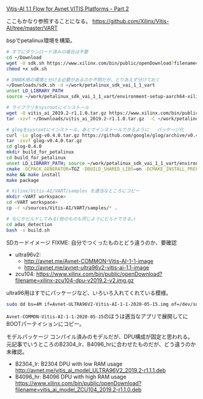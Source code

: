 [Vitis-AI 1.1 Flow for Avnet VITIS Platforms - Part 2](https://www.hackster.io/AlbertaBeef/vitis-ai-1-1-flow-for-avnet-vitis-platforms-part-2-f18be4)

ここもかなり参照することになる。
https://github.com/Xilinx/Vitis-AI/tree/master/VART

bspでpetalinux環境を構築。

```sh
# すでにダウンロード済みの場合は不要
cd ~/Download
wget -O sdk.sh https://www.xilinx.com/bin/public/openDownload?filename=sdk.sh
chmod +x sdk.sh

# DNNDK用の環境と分ける必要があるのか不明だが、とりあえず分けておく
~/Downloads/sdk.sh -d ~/work/petalinux_sdk_vai_1_1_vart
unset LD_LIBRARY_PATH
source ~/work/petalinux_sdk_vai_1_1_vart/environment-setup-aarch64-xilinx-linux
```

```sh
# ライブラリをsysrootにインストール
wget -O vitis_ai_2019.2-r1.1.0.tar.gz https://www.xilinx.com/bin/public/openDownload?filename=vitis_ai_2019.2-r1.1.0.tar.gz
tar -xzvf ~/Downloads/vitis_ai_2019.2-r1.1.0.tar.gz  -C ~/work/petalinux_sdk_vai_1_1_vart/sysroots/aarch64-xilinx-linux

# glogをsysrootにインストール、あとでインストールできるように   パッケージ化
curl -Lo glog-v0.4.0.tar.gz https://github.com/google/glog/archive/v0.4.0.tar.gz
tar -zxvf glog-v0.4.0.tar.gz
cd glog-0.4.0
mkdir build_for_petalinux
cd build_for_petalinux
unset LD_LIBRARY_PATH; source ~/work/petalinux_sdk_vai_1_1_vart/environment-setup-aarch64-xilinx-linux
cmake -DCPACK_GENERATOR=TGZ -DBUILD_SHARED_LIBS=on -DCMAKE_INSTALL_PREFIX=$OECORE_TARGET_SYSROOT/usr ..
make && make install
make package

# Xilinx/Vitis-AI/VART/samples を適当なところにコピー
mkdir <VART workspace>
cd <VART workspace>
cp -r ~/sources/Vitis-AI/VART/samples/* .

# なにかビルドしてみる(他のものも同じようにビルドできる。)
cd adas_detection
bash -x build.sh
```

SDカードイメージ
FIXME: 自分でつくったものとどう違うのか、要確認

* ultra96v2:  
    + http://avnet.me/Avnet-COMMON-Vitis-AI-1-1-image
    + http://avnet.me/avnet-ultra96v2-vitis-ai-1.1-image
* zcu104: https://www.xilinx.com/bin/public/openDownload?filename=xilinx-zcu104-dpu-v2019.2-v2.img.gz

ultra96用はすでにパッケージなど、いろいろ入れてくれている模様。

```sh
sudo dd bs=4M if=Avnet-ULTRA96V2-Vitis-AI-1-1-2020-05-15.img of=/dev/sd{X} status=progress conv=fsync
```

`Avnet-COMMON-Vitis-AI-1-1-2020-05-15`のほうは適当なアプリで展開してにBOOTパーテイションにコピー。

モデルパッケージ
コンパイル済みのモデルだが、DPU構成が固定と思われる。元記事でいうところのB2304_lr、B4096_hrに合わせたものだが、どう違うのか未確認。

* B2304_lr: B2304 DPU with low RAM usage http://avnet.me/vitis_ai_model_ULTRA96V2_2019.2-r1.1.1.deb
* B4096_hr: B4096 DPU with high RAM usage https://www.xilinx.com/bin/public/openDownload?filename=vitis_ai_model_ZCU104_2019.2-r1.1.0.deb

